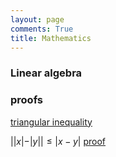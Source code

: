 ```yaml
---
layout: page
comments: True
title: Mathematics 
---
```


### Linear algebra


### proofs

[triangular inequality](http://www.mathopenref.com/triangleinequality.html)

$||x|−|y||≤|x−y|$  [proof](http://math.stackexchange.com/questions/127372/reverse-triangle-inequality-proof)



